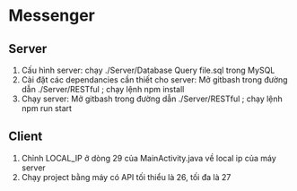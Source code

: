 # Messenger
## Server
1. Cấu hình server: chạy ./Server/Database Query file.sql trong MySQL
2. Cài đặt các dependancies cần thiết cho server: Mở gitbash trong đường dẫn ./Server/RESTful ; chạy lệnh npm install
3. Chạy server: Mở gitbash trong đường dẫn ./Server/RESTful ; chạy lệnh npm run start
## Client
1. Chỉnh LOCAL_IP ở dòng 29 của MainActivity.java về local ip của máy server
2. Chạy project bằng máy có API tối thiểu là 26, tối đa là 27
